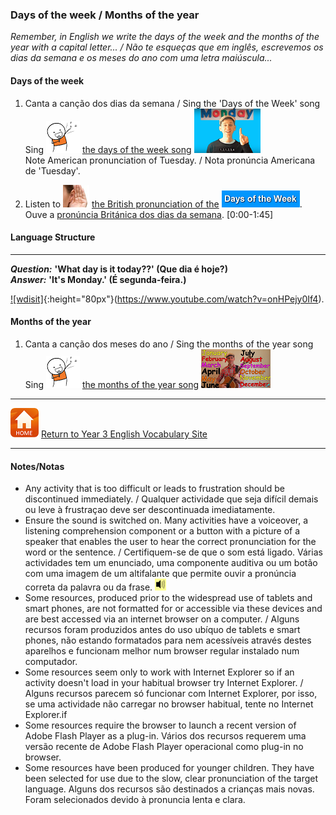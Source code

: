 ### Days of the week / Months of the year

*Remember, in English we write the days of the week and the months of the year with a capital letter... / Não te esqueças que em inglês, escrevemos os dias da semana e os meses do ano com uma letra maiúscula...*

#### Days of the week

1. Canta a canção dos dias da semana / Sing the 'Days of the Week' song 
Sing ![sing](/images/sing.png) [the days of the week song](https://www.youtube.com/watch?v=36n93jvjkDs) [![days](/images/days.PNG)](https://www.youtube.com/watch?v=36n93jvjkDs)  
Note American pronunciation of Tuesday. / Nota pronúncia Americana de 'Tuesday'.

2. Listen to ![listen](/images/listen.png) [the British pronunciation of the](https://www.youtube.com/watch?v=onHPejy0If4) [![dauk](/images/dauk.PNG)](https://www.youtube.com/watch?v=onHPejy0If4).  
Ouve a [pronúncia Británica dos dias da semana](https://www.youtube.com/watch?v=onHPejy0If4). [0:00-1:45]

#### Language Structure
***
***Question:*** **'What day is it today??' (Que dia é hoje?)**  
***Answer:*** **'It's Monday.' (É segunda-feira.)**

[![wdisit]](/images/wdisit.png){:height="80px"}(https://www.youtube.com/watch?v=onHPejy0If4).  

#### Months of the year

1. Canta a canção dos meses do ano / Sing the months of the year song  
Sing ![sing](/images/sing.png) [the months of the year song](https://www.youtube.com/watch?v=v608v42dKeI) [![mnth](/images/mnth.PNG)](https://www.youtube.com/watch?v=v608v42dKeI) 

***
[![home](/images/home.PNG)](https://tangerina-pt.github.io/English/Year3_vocab) [Return to Year 3 English Vocabulary Site](https://tangerina-pt.github.io/English/Year3_vocab)

***
#### Notes/Notas
* Any activity that is too difficult or leads to frustration should be discontinued immediately. / Qualquer actividade que seja difícil demais ou leve à frustraçao deve ser descontinuada imediatamente.
* Ensure the sound is switched on. Many activities have a voiceover, a listening comprehension component or a button with a picture of a speaker that enables the user to hear the correct pronunciation for the word or the sentence. / Certifiquem-se de que o som está ligado. Várias actividades tem um enunciado, uma componente auditiva ou um botão com uma imagem de um altifalante que permite ouvir a pronúncia correta da palavra ou da frase. ![spkr2](/images/spkr2.PNG)
* Some resources, produced prior to the widespread use of tablets and smart phones, are not formatted for or accessible via these devices and are best accessed via an internet browser on a computer. / Alguns recursos foram produzidos antes do uso ubíquo de tablets e smart phones, não estando formatados para nem acessíveis através destes aparelhos e funcionam melhor num browser regular instalado num computador.
* Some resources seem only to work with Internet Explorer so if an activity doesn't load in your habitual browser try Internet Explorer. / Alguns recursos parecem só funcionar com Internet Explorer, por isso, se uma actividade não carregar no browser habitual, tente no Internet Explorer.if
* Some resources require the browser to launch a recent version of Adobe Flash Player as a plug-in. Vários dos recursos requerem uma versão recente de Adobe Flash Player operacional como plug-in no browser.
* Some resources have been produced for younger children. They have been selected for use due to the slow, clear pronunciation of the target language. Alguns dos recursos são destinados a crianças mais novas. Foram selecionados devido à pronuncia lenta e clara.

